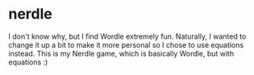 # nerdle
I don't know why, but I find Wordle extremely fun. Naturally, I wanted to change it up a bit to make it more personal so I chose to use equations instead.
This is my Nerdle game, which is basically Wordle, but with equations :)

